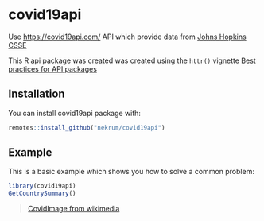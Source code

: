# covid19api

<!-- badges: start -->
<!-- badges: end -->

Use https://covid19api.com/ API which provide data from [Johns Hopkins CSSE](https://github.com/CSSEGISandData/COVID-19)

This R api package was created was created using the `httr()` vignette 
[Best practices for API packages](https://cran.r-project.org/web/packages/httr/vignettes/api-packages.html)

## Installation

You can install covid19api package with:

``` r
remotes::install_github("nekrum/covid19api")
```

## Example

This is a basic example which shows you how to solve a common problem:

``` r
library(covid19api)
GetCountrySummary()
```

> [CovidImage from wikimedia](https://commons.wikimedia.org/wiki/File:Coronavirus_SARS-CoV-2.jpg)
